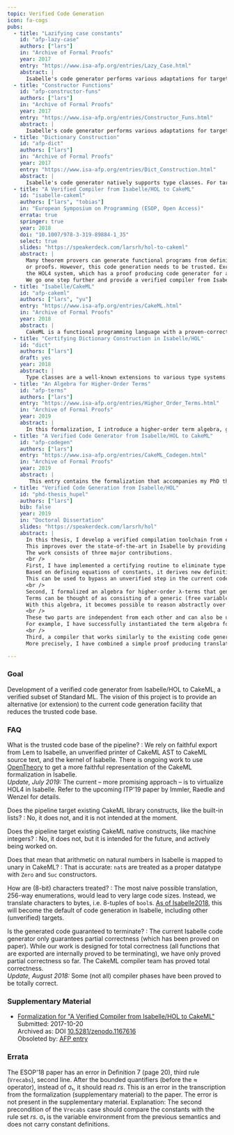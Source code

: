 ```yaml
---
topic: Verified Code Generation
icon: fa-cogs
pubs:
  - title: "Lazifying case constants"
    id: "afp-lazy-case"
    authors: ["lars"]
    in: "Archive of Formal Proofs"
    year: 2017
    entry: "https://www.isa-afp.org/entries/Lazy_Case.html"
    abstract: |
      Isabelle's code generator performs various adaptations for target languages. Among others, case statements are printed as match expressions. Internally, this is a sophisticated procedure, because in HOL, case statements are represented as nested calls to the case combinators as generated by the datatype package. Furthermore, the procedure relies on laziness of match expressions in the target language, i.e., that branches guarded by patterns that fail to match are not evaluated. Similarly, if-then-else is printed to the corresponding construct in the target language. This entry provides tooling to replace these special cases in the code generator by ignoring these target language features, instead printing case expressions and if-then-else as functions.
  - title: "Constructor Functions"
    id: "afp-constructor-funs"
    authors: ["lars"]
    in: "Archive of Formal Proofs"
    year: 2017
    entry: "https://www.isa-afp.org/entries/Constructor_Funs.html"
    abstract: |
      Isabelle's code generator performs various adaptations for target languages. Among others, constructor applications have to be fully saturated. That means that for constructor calls occuring as arguments to higher-order functions, synthetic lambdas have to be inserted. This entry provides tooling to avoid this construction altogether by introducing constructor functions.
  - title: "Dictionary Construction"
    id: "afp-dict"
    authors: ["lars"]
    in: "Archive of Formal Proofs"
    year: 2017
    entry: "https://www.isa-afp.org/entries/Dict_Construction.html"
    abstract: |
      Isabelle's code generator natively supports type classes. For targets that do not have language support for classes and instances, it performs the well-known dictionary translation, as described by Haftmann and Nipkow. This translation happens outside the logic, i.e., there is no guarantee that it is correct, besides the pen-and-paper proof. This work implements a certified dictionary translation that produces new class-free constants and derives equality theorems.
  - title: "A Verified Compiler from Isabelle/HOL to CakeML"
    id: "isabelle-cakeml"
    authors: ["lars", "tobias"]
    in: "European Symposium on Programming (ESOP, Open Access)"
    errata: true
    springer: true
    year: 2018
    doi: "10.1007/978-3-319-89884-1_35"
    select: true
    slides: "https://speakerdeck.com/larsrh/hol-to-cakeml"
    abstract: |
      Many theorem provers can generate functional programs from definitions
      or proofs. However, this code generation needs to be trusted. Except for
      the HOL4 system, which has a proof producing code generator for a subset of ML.
      We go one step further and provide a verified compiler from Isabelle/HOL to CakeML. More precisely we combine a simple proof producing translation of recursion equations in Isabelle/HOL into a deeply embedded term language with a fully verified compilation chain to the target language CakeML.
  - title: "Isabelle/CakeML"
    id: "afp-cakeml"
    authors: ["lars", "yu"]
    entry: "https://www.isa-afp.org/entries/CakeML.html"
    in: "Archive of Formal Proofs"
    year: 2018
    abstract: |
      CakeML is a functional programming language with a proven-correct compiler and runtime system. This entry contains an unofficial version of the CakeML semantics that has been exported from the Lem specifications to Isabelle. Additionally, there are some hand-written theory files that adapt the exported code to Isabelle and port proofs from the HOL4 formalization, e.g. termination and equivalence proofs.
  - title: "Certifying Dictionary Construction in Isabelle/HOL"
    id: "dict"
    authors: ["lars"]
    draft: yes
    year: 2018
    abstract: |
      Type classes are a well-known extensions to various type systems. Classes usually participate in type inference; that is, the type checker will automatically deduce class constraints and select appropriate instances. Compilers for such languages face the challenge that concrete instances are generally not directly mentioned in the source text. In the runtime, type class operations need to be packaged into dictionaries that are passed around as pointers. This article presents the most common approach for compilation of type classes – the dictionary construction – carried out in a trustworthy fashion in Isabelle/HOL, a proof assistant.
  - title: "An Algebra for Higher-Order Terms"
    id: "afp-terms"
    authors: ["lars"]
    entry: "https://www.isa-afp.org/entries/Higher_Order_Terms.html"
    in: "Archive of Formal Proofs"
    year: 2019
    abstract: |
      In this formalization, I introduce a higher-order term algebra, generalizing the notions of free variables, matching, and substitution. The need arose from the work on a verified compiler from Isabelle to CakeML. Terms can be thought of as consisting of a generic (free variables, constants, application) and a specific part. As example applications, this entry provides instantiations for de-Bruijn terms, terms with named variables, and Blanchette’s λ-free higher-order terms. Furthermore, I implement translation functions between de-Bruijn terms and named terms and prove their correctness.
  - title: "A Verified Code Generator from Isabelle/HOL to CakeML"
    id: "afp-codegen"
    authors: ["lars"]
    entry: "https://www.isa-afp.org/entries/CakeML_Codegen.html"
    in: "Archive of Formal Proofs"
    year: 2019
    abstract: |
       This entry contains the formalization that accompanies my PhD thesis. I develop a verified compilation toolchain from executable specifications in Isabelle/HOL to CakeML abstract syntax trees. This improves over the state-of-the-art in Isabelle by providing a trustworthy procedure for code generation.
  - title: "Verified Code Generation from Isabelle/HOL"
    id: "phd-thesis_hupel"
    authors: ["lars"]
    bib: false
    year: 2019
    in: "Doctoral Dissertation"
    slides: "https://speakerdeck.com/larsrh/hol"
    abstract: |
      In this thesis, I develop a verified compilation toolchain from executable specifications in Isabelle/HOL to CakeML abstract syntax trees.
      This improves over the state-of-the-art in Isabelle by providing a trustworthy procedure for code generation.
      The work consists of three major contributions.
      <br />
      First, I have implemented a certifying routine to eliminate type classes and instances in Isabelle specifications.
      Based on defining equations of constants, it derives new definitions that do not use type classes.
      This can be used to bypass an unverified step in the current code generator.
      <br />
      Second, I formalized an algebra for higher-order λ-terms that generalizes the notions of free variables, matching, and substitution.
      Terms can be thought of as consisting of a generic (free variables, constants, application) and a specific part (abstraction, bound variables).
      With this algebra, it becomes possible to reason abstractly over a variety of different types.
      <br />
      These two parts are independent from each other and can also be used for other purposes.
      For example, I have successfully instantiated the term algebra for other term types in the Isabelle universe.
      <br />
      Third, a compiler that works similarly to the existing code generator, but produces a CakeML abstract syntax tree together with a correctness theorem.
      More precisely, I have combined a simple proof producing translation of recursion equations in Isabelle into a deeply embedded term language with a fully verified compilation chain to the target language CakeML.

---
```


### Goal

Development of a verified code generator from Isabelle/HOL to CakeML, a verified subset of Standard ML.
The vision of this project is to provide an alternative (or extension) to the current code generation facility that reduces the trusted code base.

### FAQ

What is the trusted code base of the pipeline?
: We rely on faithful export from Lem to Isabelle, an unverified printer of CakeML AST to CakeML source text, and the kernel of Isabelle.
There is ongoing work to use [OpenTheory](http://www.gilith.com/software/opentheory/) to get a more faithful representation of the CakeML formalization in Isabelle.<br>
_Update, July 2019:_ The current – more promising approach – is to virtualize HOL4 in Isabelle.
Refer to the upcoming ITP'19 paper by Immler, Raedle and Wenzel for details.

Does the pipeline target existing CakeML library constructs, like the built-in lists?
: No, it does not, and it is not intended at the moment.

Does the pipeline target existing CakeML native constructs, like machine integers?
: No, it does not, but it is intended for the future, and actively being worked on.

Does that mean that arithmetic on natural numbers in Isabelle is mapped to unary in CakeML?
: That is accurate: `nat`s are treated as a proper datatype with `Zero` and `Suc` constructors.

How are (8-bit) characters treated?
: The most naive possible translation, 256-way enumerations, would lead to very large code sizes. Instead, we translate characters to bytes, i.e. 8-tuples of `bool`s.
[As of Isabelle2018](http://isabelle.in.tum.de/repos/isabelle/rev/1f9f973eed2a), this will become the default of code generation in Isabelle, including other (unverified) targets.

Is the generated code guaranteed to terminate?
: The current Isabelle code generator only guarantees partial correctness (which has been proved on paper).
While our work is designed for total correctness (all functions that are exported are internally proved to be terminating), we have only proved partial correctness so far.
The CakeML compiler team has proved total correctness.<br>
_Update, August 2018:_ Some (not all) compiler phases have been proved to be totally correct.

### Supplementary Material

* [Formalization for "A Verified Compiler from Isabelle/HOL to CakeML"](/pub/isabelle-cakeml-supplements.zip)<br>
  Submitted: 2017-10-20<br>
  Archived as: DOI [10.5281/zenodo.1167616](http://doi.org/10.5281/zenodo.1167616)<br>
  Obsoleted by: <a href="https://www.isa-afp.org/entries/CakeML_Codegen.html">AFP entry</a>

### Errata

The ESOP'18 paper has an error in Definition 7 (page 20), third rule (`Vrecabs`), second line.
After the bounded quantifiers (before the ≈ operator), instead of σ₁, it should read _rs_.
This is an error in the transcription from the formalization (supplementary material) to the paper.
The error is not present in the supplementary material.
Explanation:
The second precondition of the `Vrecabs` case should compare the constants with the rule set _rs_.
σ₁ is the variable environment from the previous semantics and does not carry constant definitions.
